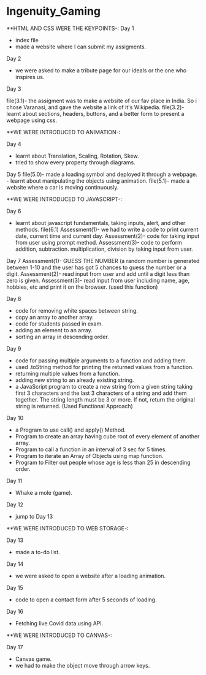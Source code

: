 # Ingenuity_Gaming

**HTML AND CSS WERE THE KEYPOINTS-:
Day 1
- index file
- made a website where I can submit my assigments.

Day 2 
- we were asked to make a tribute page for our ideals or the one who inspires us.

Day 3

file(3.1)- the assigment was to make a website of our fav place in India. So i chose Varanasi, and gave the website a link of it's Wikipedia.
file(3.2)- learnt about sections, headers, buttons,  and a better form to present a webpage using css.


**WE WERE INTRODUCED TO ANIMATION-:

Day 4
- learnt about Translation, Scaling, Rotation, Skew.
- tried to show every property through diagrams.

Day 5
file(5.0)- made a loading symbol and deployed it through a webpage.
         - learnt about manipulating the objects using animation.
file(5.1)- made a website where a car is moving continuously.

**WE WERE INTRODUCED TO JAVASCRIPT-:

Day 6
- learnt about javascript fundamentals, taking inputs, alert, and other methods.
file(6.1)
Assessment(1)- we had to write a code to print current date, current time and current day.
Assessment(2)- code for taking input from user using prompt method.
Assessment(3)- code to perform addition, subtraction. multiplication, division by taking input from user.

Day 7
Assessment(1)- GUESS THE NUMBER (a random number is generated between 1-10 and the user has got 5 chances to guess the number or a digit.
Assessment(2)- read input from user and add until a digit less than zero is given.
Assessment(3)- read input from user including name, age, hobbies, etc and print it on the browser. (used this function)

Day 8
- code for removing white spaces between string.
- copy an array to another array.
- code for students passed in exam.
- adding an element to an array.
- sorting an array in descending order.

Day 9
- code for passing multiple arguments to a function and adding them.
- used .toString method for printing the returned values from a function.
- returning multiple values from a function.
- adding new string to an already existing string.
- a JavaScript program to create a new string from a given string taking first 3 characters and the last 3 characters of a string and add them together. The string length must be 3 or more. If not, return the original string is returned.  (Used Functional Approach)

Day 10
- a Program to use call() and apply() Method.
- Program to create an array having cube root of every element of another array. 
- Program to call a function in an interval of 3 sec for 5 times.
- Program to iterate an Array of Objects using map function.
- Program to Filter out people whose age is less than 25 in descending order.  

Day 11
- Whake a mole (game).

Day 12
- jump to Day 13

**WE WERE INTRODUCED TO WEB STORAGE-:

Day 13
- made a to-do list.

Day 14
- we were asked to open a website after a loading animation.

Day 15
- code to open a contact form after 5 seconds of loading.

Day 16
- Fetching live Covid data using API.

**WE WERE INTRODUCED TO CANVAS-: 

Day 17
- Canvas game.
- we had to make the object move through arrow keys.








































